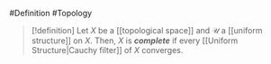 #Definition #Topology 

> [!definition]
> Let $X$ be a [[topological space]] and $\mathcal{U}$ a [[uniform structure]] on $X$. Then, $X$ is ***complete*** if every [[Uniform Structure|Cauchy filter]] of $X$ converges. 